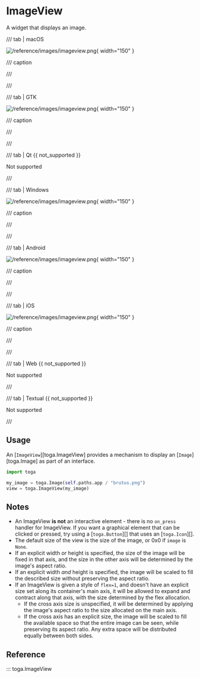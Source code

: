 # ImageView

A widget that displays an image.

/// tab | macOS

![/reference/images/imageview.png](/reference/images/imageview.png){ width="150" }

/// caption

///

<!-- TODO: Update alt text -->

///

/// tab | GTK

![/reference/images/imageview.png](/reference/images/imageview.png){ width="150" }

/// caption

///

<!-- TODO: Update alt text -->

///

/// tab | Qt {{ not_supported }}

Not supported

///

/// tab | Windows

![/reference/images/imageview.png](/reference/images/imageview.png){ width="150" }

/// caption

///

<!-- TODO: Update alt text -->

///

/// tab | Android

![/reference/images/imageview.png](/reference/images/imageview.png){ width="150" }

/// caption

///

<!-- TODO: Update alt text -->

///

/// tab | iOS

![/reference/images/imageview.png](/reference/images/imageview.png){ width="150" }

/// caption

///

<!-- TODO: Update alt text -->

///

/// tab | Web {{ not_supported }}

Not supported

///

/// tab | Textual {{ not_supported }}

Not supported

///

## Usage

An [`ImageView`][toga.ImageView] provides a mechanism to display an [`Image`][toga.Image] as part of an interface.

```python
import toga

my_image = toga.Image(self.paths.app / "brutus.png")
view = toga.ImageView(my_image)
```

## Notes

- An ImageView **is not** an interactive element - there is no `on_press` handler for ImageView. If you want a graphical element that can be clicked or pressed, try using a [`toga.Button`][] that uses an [`toga.Icon`][].
- The default size of the view is the size of the image, or 0x0 if `image` is `None`.
- If an explicit width *or* height is specified, the size of the image will be fixed in that axis, and the size in the other axis will be determined by the image's aspect ratio.
- If an explicit width *and* height is specified, the image will be scaled to fill the described size without preserving the aspect ratio.
- If an ImageView is given a style of `flex=1`, and doesn't have an explicit size set along its container's main axis, it will be allowed to expand and contract along that axis, with the size determined by the flex allocation.
  - If the cross axis size is unspecified, it will be determined by applying the image's aspect ratio to the size allocated on the main axis.
  - If the cross axis has an explicit size, the image will be scaled to fill the available space so that the entire image can be seen, while preserving its aspect ratio. Any extra space will be distributed equally between both sides.

## Reference

::: toga.ImageView
